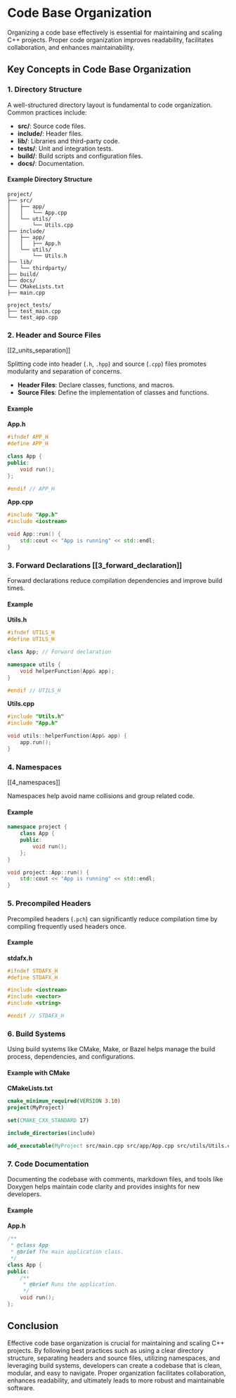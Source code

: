 # Code Base Organization

Organizing a code base effectively is essential for maintaining and scaling C++ projects. Proper code organization improves readability, facilitates collaboration, and enhances maintainability.

## Key Concepts in Code Base Organization

### 1. Directory Structure

A well-structured directory layout is fundamental to code organization. Common practices include:

- **src/**: Source code files.
- **include/**: Header files.
- **lib/**: Libraries and third-party code.
- **tests/**: Unit and integration tests.
- **build/**: Build scripts and configuration files.
- **docs/**: Documentation.

#### Example Directory Structure

```
project/
├── src/
│   ├── app/
│   │   └── App.cpp
│   └── utils/
│       └── Utils.cpp
├── include/
│   ├── app/
│   │   ├── App.h
│   └── utils/
│       └── Utils.h
├── lib/
│   └── thirdparty/
├── build/
├── docs/
└── CMakeLists.txt
├── main.cpp

project_tests/
├── test_main.cpp
└── test_app.cpp
```

### 2. Header and Source Files 
[[2_units_separation]]

Splitting code into header (`.h`, `.hpp`) and source (`.cpp`) files promotes modularity and separation of concerns.

- **Header Files**: Declare classes, functions, and macros.
- **Source Files**: Define the implementation of classes and functions.

#### Example

**App.h**

```cpp
#ifndef APP_H
#define APP_H

class App {
public:
    void run();
};

#endif // APP_H
```

**App.cpp**

```cpp
#include "App.h"
#include <iostream>

void App::run() {
    std::cout << "App is running" << std::endl;
}
```

### 3. Forward Declarations [[3_forward_declaration]]

Forward declarations reduce compilation dependencies and improve build times.

#### Example

**Utils.h**

```cpp
#ifndef UTILS_H
#define UTILS_H

class App; // Forward declaration

namespace utils {
    void helperFunction(App& app);
}

#endif // UTILS_H
```

**Utils.cpp**

```cpp
#include "Utils.h"
#include "App.h"

void utils::helperFunction(App& app) {
    app.run();
}
```

### 4. Namespaces 
[[4_namespaces]]

Namespaces help avoid name collisions and group related code.

#### Example

```cpp
namespace project {
    class App {
    public:
        void run();
    };
}

void project::App::run() {
    std::cout << "App is running" << std::endl;
}
```
### 5. Precompiled Headers

Precompiled headers (`.pch`) can significantly reduce compilation time by compiling frequently used headers once.

#### Example

**stdafx.h**

```cpp
#ifndef STDAFX_H
#define STDAFX_H

#include <iostream>
#include <vector>
#include <string>

#endif // STDAFX_H
```

### 6. Build Systems

Using build systems like CMake, Make, or Bazel helps manage the build process, dependencies, and configurations.

#### Example with CMake

**CMakeLists.txt**

```cmake
cmake_minimum_required(VERSION 3.10)
project(MyProject)

set(CMAKE_CXX_STANDARD 17)

include_directories(include)

add_executable(MyProject src/main.cpp src/app/App.cpp src/utils/Utils.cpp)
```

### 7. Code Documentation

Documenting the codebase with comments, markdown files, and tools like Doxygen helps maintain code clarity and provides insights for new developers.

#### Example

**App.h**

```cpp
/**
 * @class App
 * @brief The main application class.
 */
class App {
public:
    /**
     * @brief Runs the application.
     */
    void run();
};
```

## Conclusion

Effective code base organization is crucial for maintaining and scaling C++ projects. By following best practices such as using a clear directory structure, separating headers and source files, utilizing namespaces, and leveraging build systems, developers can create a codebase that is clean, modular, and easy to navigate. Proper organization facilitates collaboration, enhances readability, and ultimately leads to more robust and maintainable software.
